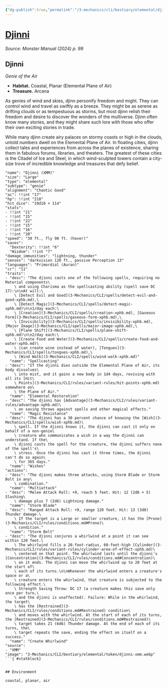 ```yaml
---
{"dg-publish":true,"permalink":"/3-mechanics/cli/bestiary/elemental/djinni-xmm/","tags":["ttrpg-cli/compendium/src/5e/xmm","ttrpg-cli/monster/cr/11","ttrpg-cli/monster/environment/air","ttrpg-cli/monster/environment/coastal","ttrpg-cli/monster/environment/planar","ttrpg-cli/monster/size/large","ttrpg-cli/monster/type/elemental/genie"],"noteIcon":""}
---
```


# [Djinni](3-Mechanics\CLI\bestiary\elemental/djinni-xmm.md)
*Source: Monster Manual (2024) p. 99*  

## Djinni

*Genie of the Air*

- **Habitat.** Coastal, Planar (Elemental Plane of Air)  
- **Treasure.** Arcana  

As genies of wind and skies, djinn personify freedom and might. They can control wind and travel as swiftly as a breeze. They might be as serene as drifting clouds or as tempestuous as storms, but most djinn relish their freedom and desire to discover the wonders of the multiverse. Djinn often know many stories, and they might share such lore with those who offer their own exciting stories in trade.

While many djinn create airy palaces on stormy coasts or high in the clouds, untold numbers dwell on the Elemental Plane of Air. In floating cities, djinn collect tales and experiences from across the planes of existence, sharing them in fabulous forums, libraries, and theaters. The greatest of these cities is the Citadel of Ice and Steel, in which wind-sculpted towers contain a city-size trove of incredible knowledge and treasures that defy belief.

```statblock
"name": "Djinni (XMM)"
"size": "Large"
"type": "elemental"
"subtype": "genie"
"alignment": "Chaotic Good"
"ac": !!int "17"
"hp": !!int "218"
"hit_dice": "19d10 + 114"
"stats":
- !!int "21"
- !!int "15"
- !!int "22"
- !!int "15"
- !!int "16"
- !!int "20"
"speed": "30 ft., fly 90 ft. (hover)"
"saves":
  "Dexterity": !!int "6"
  "Wisdom": !!int "7"
"damage_immunities": "lightning, thunder"
"senses": "darkvision 120 ft., passive Perception 13"
"languages": "Primordial (Auran)"
"cr": "11"
"traits":
- "desc": "The djinni casts one of the following spells, requiring no Material components\
    \ and using Charisma as the spellcasting ability (spell save DC 17):\n\nAt will:\
    \ [Detect Evil and Good](3-Mechanics/CLI/spells/detect-evil-and-good-xphb.md),\
    \ [Detect Magic](3-Mechanics/CLI/spells/detect-magic-xphb.md)\n\n1/day each:\
    \ [Creation](3-Mechanics/CLI/spells/creation-xphb.md), [Gaseous Form](3-Mechanics/CLI/spells/gaseous-form-xphb.md),\
    \ [Invisibility](3-Mechanics/CLI/spells/invisibility-xphb.md), [Major Image](3-Mechanics/CLI/spells/major-image-xphb.md),\
    \ [Plane Shift](3-Mechanics/CLI/spells/plane-shift-xphb.md)\n\n2/day each:\
    \ [Create Food and Water](3-Mechanics/CLI/spells/create-food-and-water-xphb.md)\
    \ (can create wine instead of water), [Tongues](3-Mechanics/CLI/spells/tongues-xphb.md),\
    \ [Wind Walk](3-Mechanics/CLI/spells/wind-walk-xphb.md)"
  "name": "Spellcasting"
- "desc": "If the djinni dies outside the Elemental Plane of Air, its body dissolves\
    \ into mist, and it gains a new body in 1d4 days, reviving with all its [Hit\
    \ Points](3-Mechanics/CLI/rules/variant-rules/hit-points-xphb.md) somewhere on\
    \ the Plane of Air."
  "name": "Elemental Restoration"
- "desc": "The djinni has [Advantage](3-Mechanics/CLI/rules/variant-rules/advantage-xphb.md)\
    \ on saving throws against spells and other magical effects."
  "name": "Magic Resistance"
- "desc": "The djinni has a 30 percent chance of knowing the [Wish](3-Mechanics/CLI/spells/wish-xphb.md)\
    \ spell. If the djinni knows it, the djinni can cast it only on behalf of a non-genie\
    \ creature who communicates a wish in a way the djinni can understand. If the\
    \ djinni casts the spell for the creature, the djinni suffers none of the spell's\
    \ stress. Once the djinni has cast it three times, the djinni can't do so again\
    \ for 365 days."
  "name": "Wishes"
"actions":
- "desc": "The djinni makes three attacks, using Storm Blade or Storm Bolt in any\
    \ combination."
  "name": "Multiattack"
- "desc": "Melee Attack Roll: +9, reach 5 feet. Hit: 12 (2d6 + 5) Slashing\
    \ damage plus 7 (2d6) Lightning damage."
  "name": "Storm Blade"
- "desc": "Ranged Attack Roll: +9, range 120 feet. Hit: 13 (3d8) Thunder damage.\
    \ If the target is a Large or smaller creature, it has the [Prone](3-Mechanics/CLI/rules/conditions.md#Prone)\
    \ condition."
  "name": "Storm Bolt"
- "desc": "The djinni conjures a whirlwind at a point it can see within 120 feet.\
    \ The whirlwind fills a 20-foot-radius, 60-foot-high [Cylinder](3-Mechanics/CLI/rules/variant-rules/cylinder-area-of-effect-xphb.md)\
    \ centered on that point. The whirlwind lasts until the djinni's [Concentration](3-Mechanics/CLI/rules/conditions.md#Concentration)\
    \ on it ends. The djinni can move the whirlwind up to 20 feet at the start of\
    \ each of its turns.\n\nWhenever the whirlwind enters a creature's space or a\
    \ creature enters the whirlwind, that creature is subjected to the following effect.\
    \ Strength Saving Throw: DC 17 (a creature makes this save only once per turn,\
    \ and the djinni is unaffected). Failure: While in the whirlwind, the target\
    \ has the [Restrained](3-Mechanics/CLI/rules/conditions.md#Restrained) condition\
    \ and moves with the whirlwind. At the start of each of its turns, the [Restrained](3-Mechanics/CLI/rules/conditions.md#Restrained)\
    \ target takes 21 (6d6) Thunder damage. At the end of each of its turns, the\
    \ target repeats the save, ending the effect on itself on a success."
  "name": "Create Whirlwind"
"source":
- "XMM"
"image": "3-Mechanics/CLI/bestiary/elemental/token/djinni-xmm.webp"
```{ #statblock}


## Environment

coastal, planar, air